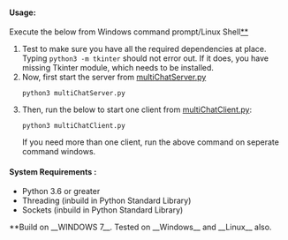 #### Usage:

Execute the below from Windows command prompt/Linux Shell[**](#footnote)
1. Test to make sure you have all the required dependencies at place. Typing
   ``
   python3 -m tkinter
   ``
   should not error out. If it does, you have missing Tkinter module,
   which needs to be installed.
2. Now, first start the server from [multiChatServer.py](multiChatServer.py)
   ```
   python3 multiChatServer.py
   ```
3. Then, run the below to start one client from [multiChatClient.py](multiChatClient.py):
   ```
   python3 multiChatClient.py
   ```
   If you need more than one client, run the above command on seperate command windows. 

#### System Requirements :
 * Python 3.6 or greater
 * Threading (inbuild in Python Standard Library)
 * Sockets (inbuild in Python Standard Library)

<a name="footnote">
**Build on __WINDOWS 7__. Tested on __Windows__ and __Linux__ also.
</a>